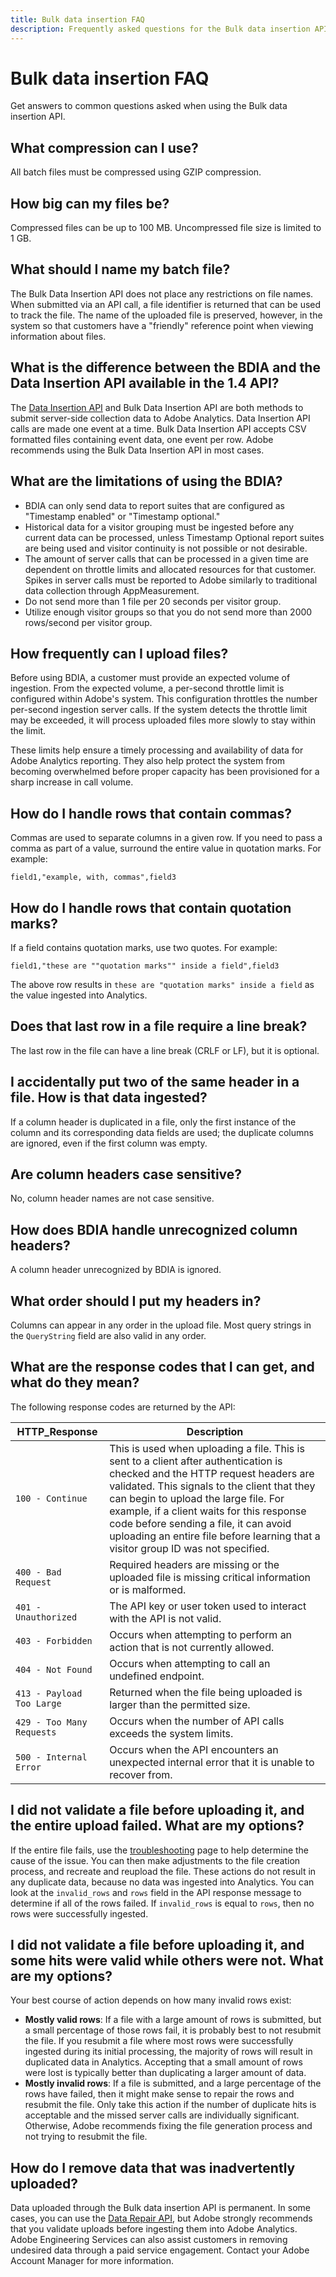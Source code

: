 ```yaml
---
title: Bulk data insertion FAQ
description: Frequently asked questions for the Bulk data insertion API.
---
```


# Bulk data insertion FAQ

Get answers to common questions asked when using the Bulk data insertion API.

## What compression can I use?

All batch files must be compressed using GZIP compression.

## How big can my files be?

Compressed files can be up to 100 MB.  Uncompressed file size is limited to 1 GB.

## What should I name my batch file?

The Bulk Data Insertion API does not place any restrictions on file names. When submitted via an API call, a file identifier is returned that can be used to track the file. The name of the uploaded file is preserved, however, in the system so that customers have a "friendly" reference point when viewing information about files.

## What is the difference between the BDIA and the Data Insertion API available in the 1.4 API?

The [Data Insertion API](/analytics-apis/docs/1.4/endpoints/data-insertion/) and Bulk Data Insertion API are both methods to submit server-side collection data to Adobe Analytics. Data Insertion API calls are made one event at a time. Bulk Data Insertion API accepts CSV formatted files containing event data, one event per row. Adobe recommends using the Bulk Data Insertion API in most cases.

## What are the limitations of using the BDIA?

* BDIA can only send data to report suites that are configured as "Timestamp enabled" or "Timestamp optional."
* Historical data for a visitor grouping must be ingested before any current data can be processed, unless Timestamp Optional report suites are being used and visitor continuity is not possible or not desirable.
* The amount of server calls that can be processed in a given time are dependent on throttle limits and allocated resources for that customer. Spikes in server calls must be reported to Adobe similarly to traditional data collection through AppMeasurement.
* Do not send more than 1 file per 20 seconds per visitor group.
* Utilize enough visitor groups so that you do not send more than 2000 rows/second per visitor group.

## How frequently can I upload files?

Before using BDIA, a customer must provide an expected volume of ingestion. From the expected volume, a per-second throttle limit is configured within Adobe's system. This configuration throttles the number per-second ingestion server calls. If the system detects the throttle limit may be exceeded, it will process uploaded files more slowly to stay within the limit.

These limits help ensure a timely processing and availability of data for Adobe Analytics reporting. They also help protect the system from becoming overwhelmed before proper capacity has been provisioned for a sharp increase in call volume.

## How do I handle rows that contain commas?

Commas are used to separate columns in a given row. If you need to pass a comma as part of a value, surround the entire value in quotation marks. For example:

```text
field1,"example, with, commas",field3
```

## How do I handle rows that contain quotation marks?

If a field contains quotation marks, use two quotes. For example:

```text
field1,"these are ""quotation marks"" inside a field",field3
```

The above row results in `these are "quotation marks" inside a field` as the value ingested into Analytics.

## Does that last row in a file require a line break?

The last row in the file can have a line break (CRLF or LF), but it is optional.

## I accidentally put two of the same header in a file. How is that data ingested?

If a column header is duplicated in a file, only the first instance of the column and its corresponding data fields are used; the duplicate columns are ignored, even if the first column was empty.

## Are column headers case sensitive?

No, column header names are not case sensitive.

## How does BDIA handle unrecognized column headers?

A column header unrecognized by BDIA is ignored.

## What order should I put my headers in?

Columns can appear in any order in the upload file. Most query strings in the `QueryString` field are also valid in any order.

## What are the response codes that I can get, and what do they mean?

The following response codes are returned by the API:

| HTTP_Response | Description |
|--|--|
| `100 - Continue` | This is used when uploading a file. This is sent to a client after authentication is checked and the HTTP request headers are validated. This signals to the client that they can begin to upload the large file. For example, if a client waits for this response code before sending a file, it can avoid uploading an entire file before learning that a visitor group ID was not specified. |
| `400 - Bad Request` | Required headers are missing or the uploaded file is missing critical information or is malformed. |
| `401 - Unauthorized` | The API key or user token used to interact with the API is not valid. |
| `403 - Forbidden` | Occurs when attempting to perform an action that is not currently allowed. |
| `404 - Not Found` | Occurs when attempting to call an undefined endpoint. |
| `413 - Payload Too Large` | Returned when the file being uploaded is larger than the permitted size. |
| `429 - Too Many Requests` | Occurs when the number of API calls exceeds the system limits. |
| `500 - Internal Error` | Occurs when the API encounters an unexpected internal error that it is unable to recover from. |

## I did not validate a file before uploading it, and the entire upload failed. What are my options?

If the entire file fails, use the [troubleshooting](troubleshooting.md) page to help determine the cause of the issue. You can then make adjustments to the file creation process, and recreate and reupload the file. These actions do not result in any duplicate data, because no data was ingested into Analytics. You can look at the `invalid_rows` and `rows` field in the API response message to determine if all of the rows failed. If `invalid_rows` is equal to `rows`, then no rows were successfully ingested.

## I did not validate a file before uploading it, and some hits were valid while others were not. What are my options?

Your best course of action depends on how many invalid rows exist:

* **Mostly valid rows**: If a file with a large amount of rows is submitted, but a small percentage of those rows fail, it is probably best to not resubmit the file. If you resubmit a file where most rows were successfully ingested during its initial processing, the majority of rows will result in duplicated data in Analytics. Accepting that a small amount of rows were lost is typically better than duplicating a larger amount of data.
* **Mostly invalid rows**: If a file is submitted, and a large percentage of the rows have failed, then it might make sense to repair the rows and resubmit the file. Only take this action if the number of duplicate hits is acceptable and the missed server calls are individually significant. Otherwise, Adobe recommends fixing the file generation process and not trying to resubmit the file.

## How do I remove data that was inadvertently uploaded?

Data uploaded through the Bulk data insertion API is permanent. In some cases, you can use the [Data Repair API](../data-repair/index.md), but Adobe strongly recommends that you validate uploads before ingesting them into Adobe Analytics. Adobe Engineering Services can also assist customers in removing undesired data through a paid service engagement. Contact your Adobe Account Manager for more information.
